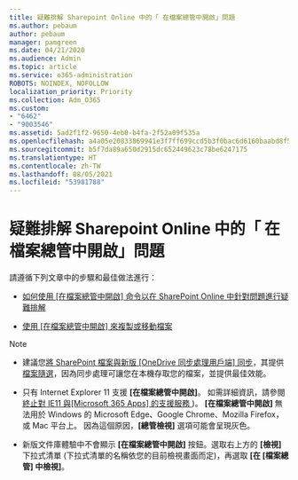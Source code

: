 ```yaml
---
title: 疑難排解 Sharepoint Online 中的「 在檔案總管中開啟」問題
ms.author: pebaum
author: pebaum
manager: pamgreen
ms.date: 04/21/2020
ms.audience: Admin
ms.topic: article
ms.service: o365-administration
ROBOTS: NOINDEX, NOFOLLOW
localization_priority: Priority
ms.collection: Adm_O365
ms.custom:
- "6462"
- "9003546"
ms.assetid: 5ad2f1f2-9650-4eb0-b4fa-2f52a09f535a
ms.openlocfilehash: a4a05e20833869941e3f7ff699ccd5b3f0bac6d6160baabd8f5d2924b6923edc
ms.sourcegitcommit: b5f7da89a650d2915dc652449623c78be6247175
ms.translationtype: HT
ms.contentlocale: zh-TW
ms.lasthandoff: 08/05/2021
ms.locfileid: "53981788"
---
```

# <a name="troubleshoot-open-with-explorer-issues-in-sharepoint-online"></a>疑難排解 Sharepoint Online 中的「 在檔案總管中開啟」問題

請遵循下列文章中的步驟和最佳做法進行：

- [如何使用 [在檔案總管中開啟] 命令以在 SharePoint Online 中針對問題進行疑難排解](https://docs.microsoft.com/sharepoint/troubleshoot/lists-and-libraries/troubleshoot-issues-using-open-with-explorer)

- [使用 [在檔案總管中開啟] 來複製或移動檔案](https://support.microsoft.com/office/copy-or-move-library-files-by-using-open-with-explorer-aaee7bfb-e2a1-42ee-8fc0-bcc0754f04d2?ui=en-us&rs=en-us&ad=us)

> [!NOTE]
- 建議您[將 SharePoint 檔案與新版 [OneDrive 同步處理用戶端] 同步](https://support.microsoft.com/office/sync-sharepoint-and-teams-files-with-your-computer-6de9ede8-5b6e-4503-80b2-6190f3354a88?ui=en-us&rs=en-us&ad=us)，其提供 [檔案隨選](https://support.microsoft.com/office/save-disk-space-with-onedrive-files-on-demand-for-windows-10-0e6860d3-d9f3-4971-b321-7092438fb38e?ui=en-us&rs=en-us&ad=us)，因為同步處理可讓您在本機存取您的檔案，並提供最佳效能。

- 只有 Internet Explorer 11 支援 **[在檔案總管中開啟]**。 如需詳細資訊，請參閱 [終止對 IE11 與[Microsoft 365 Apps] 的支援服務 ](https://docs.microsoft.com/lifecycle/announcements/m365-ie11-microsoft-edge-legacy))。 **[在檔案總管中開啟]** 無法用於 Windows 的 Microsoft Edge、Google Chrome、Mozilla Firefox，或 Mac 平台上。 因為這個原因，**[總管檢視]** 選項可能會呈現灰色。 

- 新版文件庫體驗中不會顯示 **[在檔案總管中開啟]** 按鈕。選取右上方的 **[檢視]** 下拉式清單 (下拉式清單的名稱依您的目前檢視畫面而定)，再選取 **[在 [檔案總管] 中檢視]**。

